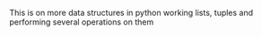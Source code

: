 This is on more data structures in python working lists, tuples and performing several operations on them
